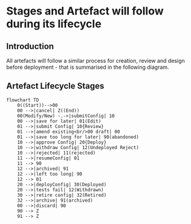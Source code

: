 # Stages and Artefact will follow during its lifecycle

## Introduction

All artefacts will follow a similar process for creation, review and design before deployment - that is summarised in the following diagram.

## Artefact Lifecycle Stages

```mermaid
flowchart TD
    0((Start))-->00
    00 -->|cancel| Z((End))
    00(Modify/New) -.->|submitConfig| 10
    00 -->|save for later| 01(Edit)
    01 -->|submit Config| 10{Review}
    01 -->|amend existing<br/>00 draft| 00
    01 -->|save too long for later| 90(abandoned)
    10 -->|approve Config| 20{Deploy}
    10 -->|withdraw Config| 12(Undeployed Reject)
    10 -->|rejected| 11(rejected)
    11 -->|resumeConfig| 01 
    11 --> 90
    12 -->|archived| 91
    12 -->|left too long| 90
    12 --> 01
    20 -->|deployConfig| 30(Deployed)
    20 -->|tests fail| 12(Withdrawn)
    30 -->|retire config| 32(Retired)
    32 -->|archive| 91(archived)
    00 -->|discard| 90
    90 --> Z
    91 --> Z
    
```
